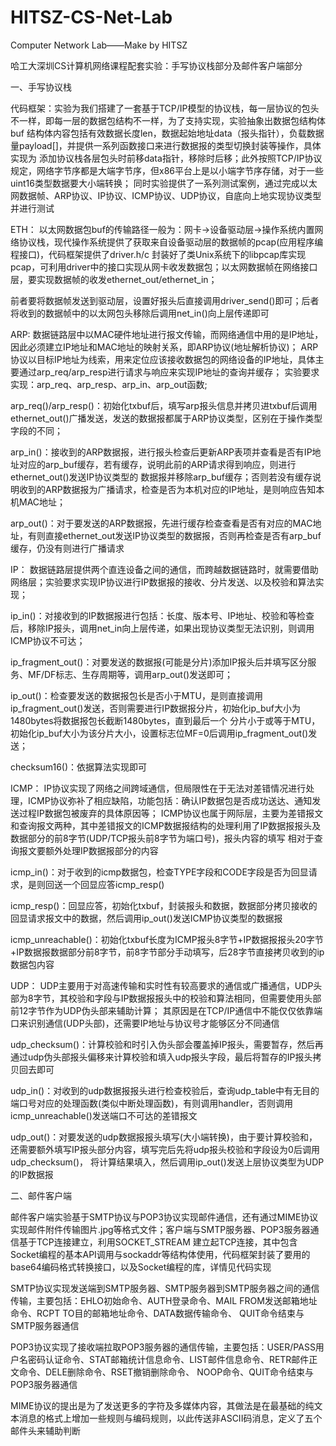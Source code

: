 # HITSZ-CS-Net-Lab
Computer Network Lab——Make by HITSZ

哈工大深圳CS计算机网络课程配套实验：手写协议栈部分及邮件客户端部分

一、手写协议栈

代码框架：实验为我们搭建了一套基于TCP/IP模型的协议栈，每一层协议的包头不一样，即每一层的数据包结构不一样，为了支持实现，实验抽象出数据包结构体buf
结构体内容包括有效数据长度len，数据起始地址data（报头指针），负载数据量payload[]，并提供一系列函数接口来进行数据报的类型切换封装等操作，具体实现为
添加协议栈各层包头时前移data指针，移除时后移；此外按照TCP/IP协议规定，网络字节序都是大端字节序，但x86平台上是以小端字节序存储，对于一些uint16类型数据要大小端转换；
同时实验提供了一系列测试案例，通过完成以太网数据帧、ARP协议、IP协议、ICMP协议、UDP协议，自底向上地实现协议类型并进行测试

ETH：
以太网数据包buf的传输路径一般为：网卡->设备驱动层->操作系统内置网络协议栈，现代操作系统提供了获取来自设备驱动层的数据帧的pcap(应用程序编程接口)，代码框架提供了driver.h/c
封装好了类Unix系统下的libpcap库实现pcap，可利用driver中的接口实现从网卡收发数据包；以太网数据帧在网络接口层，要实现数据帧的收发ethernet_out/ethernet_in；

前者要将数据帧发送到驱动层，设置好报头后直接调用driver_send()即可；后者将收到的数据帧中的以太网包头移除后调用net_in()向上层传递即可


ARP:
数据链路层中以MAC硬件地址进行报文传输，而网络通信中用的是IP地址，因此必须建立IP地址和MAC地址的映射关系，即ARP协议(地址解析协议)；
ARP协议以目标IP地址为线索，用来定位应该接收数据包的网络设备的IP地址，具体主要通过arp_req/arp_resp进行请求与响应来实现IP地址的查询并缓存；
实验要求实现：arp_req、arp_resp、arp_in、arp_out函数;

arp_req()/arp_resp()：初始化txbuf后，填写arp报头信息并拷贝进txbuf后调用ethernet_out()广播发送，发送的数据报都属于ARP协议类型，区别在于操作类型字段的不同；

arp_in()：接收到的ARP数据报，进行报头检查后更新ARP表项并查看是否有IP地址对应的arp_buf缓存，若有缓存，说明此前的ARP请求得到响应，则进行ethernet_out()发送IP协议类型的
数据报并移除arp_buf缓存；否则若没有缓存说明收到的ARP数据报为广播请求，检查是否为本机对应的IP地址，是则响应告知本机MAC地址；

arp_out()：对于要发送的ARP数据报，先进行缓存检查查看是否有对应的MAC地址，有则直接ethernet_out发送IP协议类型的数据报，否则再检查是否有arp_buf缓存，仍没有则进行广播请求


IP：
数据链路层提供两个直连设备之间的通信，而跨越数据链路时，就需要借助网络层；实验要求实现IP协议进行IP数据报的接收、分片发送、以及校验和算法实现；

ip_in()：对接收到的IP数据报进行包括：长度、版本号、IP地址、校验和等检查后，移除IP报头，调用net_in向上层传递，如果出现协议类型无法识别，则调用ICMP协议不可达；

ip_fragment_out()：对要发送的数据报(可能是分片)添加IP报头后并填写区分服务、MF/DF标志、生存周期等，调用arp_out()发送即可；

ip_out()：检查要发送的数据报包长是否小于MTU，是则直接调用ip_fragment_out()发送，否则需要进行IP数据报分片，初始化ip_buf大小为1480bytes将数据报包长截断1480bytes，直到最后一个
分片小于或等于MTU，初始化ip_buf大小为该分片大小，设置标志位MF=0后调用ip_fragment_out()发送；

checksum16()：依据算法实现即可


ICMP：
IP协议实现了网络之间跨域通信，但局限性在于无法对差错情况进行处理，ICMP协议弥补了相应缺陷，功能包括：确认IP数据包是否成功送达、通知发送过程IP数据包被废弃的具体原因等；
ICMP协议也属于网际层，主要为差错报文和查询报文两种，其中差错报文的ICMP数据报结构的处理利用了IP数据报报头及数据部分的前8字节(UDP/TCP报头前8字节为端口号)，报头内容的填写
相对于查询报文要额外处理IP数据报部分的内容

icmp_in()：对于收到的icmp数据包，检查TYPE字段和CODE字段是否为回显请求，是则回送一个回显应答icmp_resp()

icmp_resp()：回显应答，初始化txbuf，封装报头和数据，数据部分拷贝接收的回显请求报文中的数据，然后调用ip_out()发送ICMP协议类型的数据报

icmp_unreachable()：初始化txbuf长度为ICMP报头8字节+IP数据报报头20字节+IP数据报数据部分前8字节，前8字节部分手动填写，后28字节直接拷贝收到的ip数据包内容

UDP：
UDP主要用于对高速传输和实时性有较高要求的通信或广播通信，UDP头部为8字节，其校验和字段与IP数据报报头中的校验和算法相同，但需要使用头部前12字节作为UDP伪头部来辅助计算；
其原因是在TCP/IP通信中不能仅仅依靠端口来识别通信(UDP头部)，还需要IP地址与协议号才能够区分不同通信

udp_checksum()：计算校验和时引入伪头部会覆盖掉IP报头，需要暂存，然后再通过udp伪头部报头偏移来计算校验和填入udp报头字段，最后将暂存的IP报头拷贝回去即可

udp_in()：对收到的udp数据报报头进行检查校验后，查询udp_table中有无目的端口号对应的处理函数(类似中断处理函数)，有则调用handler，否则调用icmp_unreachable()发送端口不可达的差错报文

udp_out()：对要发送的udp数据报报头填写(大小端转换)，由于要计算校验和，还需要额外填写IP报头部分内容，填写完后先将udp报头校验和字段设为0后调用udp_checksum()，
将计算结果填入，然后调用ip_out()发送上层协议类型为UDP的IP数据报


二、邮件客户端

邮件客户端实验基于SMTP协议与POP3协议实现邮件通信，还有通过MIME协议实现邮件附件传输图片.jpg等格式文件；客户端与SMTP服务器、POP3服务器通信基于TCP连接建立，利用SOCKET_STREAM
建立起TCP连接，其中包含Socket编程的基本API调用与sockaddr等结构体使用，代码框架封装了要用的base64编码格式转换接口，以及Socket编程的库，详情见代码实现

SMTP协议实现发送端到SMTP服务器、SMTP服务器到SMTP服务器之间的通信传输，主要包括：EHLO初始命令、AUTH登录命令、MAIL FROM发送邮箱地址命令、RCPT TO目的邮箱地址命令、DATA数据传输命令、
QUIT命令结束与SMTP服务器通信

POP3协议实现了接收端拉取POP3服务器的通信传输，主要包括：USER/PASS用户名密码认证命令、STAT邮箱统计信息命令、LIST邮件信息命令、RETR邮件正文命令、DELE删除命令、RSET撤销删除命令、
NOOP命令、QUIT命令结束与POP3服务器通信

MIME协议的提出是为了发送更多的字符及多媒体内容，其做法是在最基础的纯文本消息的格式上增加一些规则与编码规则，以此传送非ASCII码消息，定义了五个邮件头来辅助判断

